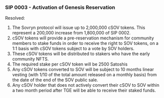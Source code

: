 ### SIP 0003 - Activation of Genesis Reservation ###

Resolved:

1. The Sovryn protocol will issue up to 2,000,000 cSOV tokens. This represent a 200,000 increase from 1,800,000 of SIP 0002.
2. cSOV tokens will provide a pre-reservation mechanism for community members to stake funds in order to receive the right to SOV tokens, on a 1:1 basis with cSOV tokens subject to a vote by SOV holders.
3. These cSOV tokens will be distributed to stakers who have the early community NFTS.
4. The required stake per cSOV token will be 2500 Satoshis
5. Any cSOV tokens converted to SOV will be subject to 10 months linear vesting (with 1/10 of the total amount released on a monthly basis) from the date of the end of the SOV public sale.
6. Any cSOV holder that does not actively convert their cSOV to SOV within a two month period after TGE will be able to receive their staked funds.
